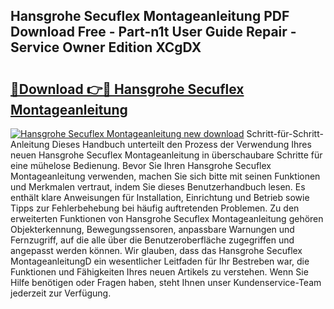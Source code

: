 ## Hansgrohe Secuflex Montageanleitung PDF Download Free - Part-n1t User Guide Repair - Service Owner Edition XCgDX

# <h2><a href="http://df8izo8.blite.top/?on=Hansgrohe+Secuflex+Montageanleitung">🔗Download 👉🔴 Hansgrohe Secuflex Montageanleitung</a></h2>

[![Hansgrohe Secuflex Montageanleitung new download](https://i.imgur.com/lujVjoI.png)](http://df8izo8.blite.top/?on=Hansgrohe+Secuflex+Montageanleitung)
Schritt-für-Schritt-Anleitung Dieses Handbuch unterteilt den Prozess der Verwendung Ihres neuen Hansgrohe Secuflex Montageanleitung in überschaubare Schritte für eine mühelose Bedienung. Bevor Sie Ihren Hansgrohe Secuflex Montageanleitung verwenden, machen Sie sich bitte mit seinen Funktionen und Merkmalen vertraut, indem Sie dieses Benutzerhandbuch lesen. Es enthält klare Anweisungen für Installation, Einrichtung und Betrieb sowie Tipps zur Fehlerbehebung bei häufig auftretenden Problemen. Zu den erweiterten Funktionen von Hansgrohe Secuflex Montageanleitung gehören Objekterkennung, Bewegungssensoren, anpassbare Warnungen und Fernzugriff, auf die alle über die Benutzeroberfläche zugegriffen und angepasst werden können. Wir glauben, dass das Hansgrohe Secuflex MontageanleitungD ein wesentlicher Leitfaden für Ihr Bestreben war, die Funktionen und Fähigkeiten Ihres neuen Artikels zu verstehen. Wenn Sie Hilfe benötigen oder Fragen haben, steht Ihnen unser Kundenservice-Team jederzeit zur Verfügung.
